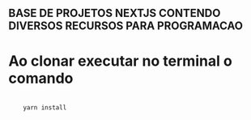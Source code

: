 ## BASE DE PROJETOS NEXTJS CONTENDO DIVERSOS RECURSOS PARA PROGRAMACAO ##

<h1> Ao clonar executar no terminal o comando </h1>

<pre>
  <code>
    yarn install
  </code>
</pre>
